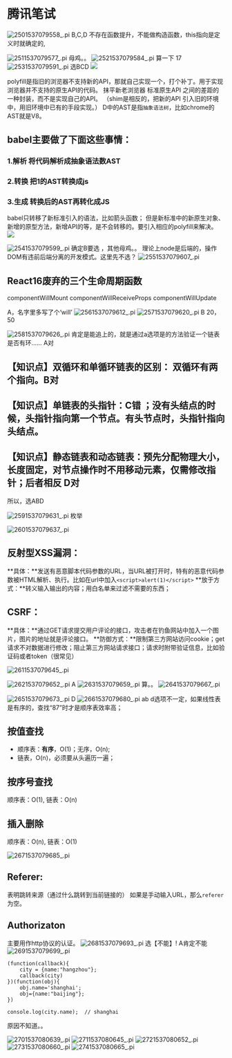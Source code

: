# 腾讯笔试

![2501537079558\_.pi](http://oypuj66a9.bkt.clouddn.com/2501537079558_.pic.jpg) B,C,D 不存在函数提升，不能做构造函数，this指向是定义时就确定的,

![2511537079577\_.pi](http://oypuj66a9.bkt.clouddn.com/2511537079577_.pic.jpg) 母鸡。。 ![2521537079584\_.pi](http://oypuj66a9.bkt.clouddn.com/2521537079584_.pic.jpg) 算一下 17 ![2531537079591\_.pi](http://oypuj66a9.bkt.clouddn.com/2531537079591_.pic.jpg) 选BCD ![](http://oypuj66a9.bkt.clouddn.com/15370839227236.jpg)

polyfill是指旧的浏览器不支持新的API，那就自己实现一个，打个补丁。用于实现浏览器并不支持的原生API的代码。 抹平新老浏览器 标准原生API 之间的差距的一种封装，而不是实现自己的API。 （shim是相反的，把新的API 引入旧的环境中，用旧环境中已有的手段实现。） D中的AST是指`抽象语法树`，比如chrome的AST就是V8。

## babel主要做了下面这些事情：

### 1.解析  将代码解析成抽象语法数AST

### 2.转换  把1的AST转换成js

### 3.生成  转换后的AST再转化成JS

babel只转移了新标准引入的语法，比如箭头函数； 但是新标准中的新原生对象、新增的原型方法，新增API的等，是不会转移的。要引入相应的polyfill来解决。 ![](http://oypuj66a9.bkt.clouddn.com/15370836019038.jpg)

![2541537079599\_.pi](http://oypuj66a9.bkt.clouddn.com/2541537079599_.pic.jpg) 确定B要选 ，其他母鸡。。 理论上node是后端的，操作DOM有违前后端分离的开发模式。这里先不选？ ![2551537079607\_.pi](http://oypuj66a9.bkt.clouddn.com/2551537079607_.pic.jpg)

## React16废弃的三个生命周期函数

componentWillMount componentWillReceiveProps componentWillUpdate

A，名字里多写了个‘will’ ![2561537079612\_.pi](http://oypuj66a9.bkt.clouddn.com/2561537079612_.pic.jpg) ![2571537079620\_.pi](http://oypuj66a9.bkt.clouddn.com/2571537079620_.pic.jpg) B 20，50

![2581537079626\_.pi](http://oypuj66a9.bkt.clouddn.com/2581537079626_.pic.jpg) 肯定是能追上的，就是通过a选项是的方法验证一个链表是否有环…… A对

## 【知识点】双循环和单循环链表的区别： 双循环有两个指向。B对

## 【知识点】单链表的头指针：C错 ；没有头结点的时候，头指针指向第一个节点。有头节点时，头指针指向头结点。

## 【知识点】静态链表和动态链表：预先分配物理大小，长度固定，对节点操作时不用移动元素，仅需修改指针；后者相反  D对

所以，选ABD

![2591537079631\_.pi](http://oypuj66a9.bkt.clouddn.com/2591537079631_.pic.jpg) 枚举

![2601537079637\_.pi](http://oypuj66a9.bkt.clouddn.com/2601537079637_.pic.jpg)

## 反射型XSS漏洞：

**具体：**发送有恶意脚本代码参数的URL，当URL被打开时，特有的恶意代码参数被HTML解析、执行。比如在url中加入`<script>alert(1)</script>` **放于方式：**转义输入输出的内容；用白名单来过滤不需要的东西；

## CSRF：

**具体：**通过GET请求提交用户评论的接口，攻击者在钓鱼网站中加入一个图片，图片的地址就是评论接口。 **防御方式：**限制第三方网站访问cookie；get请求不对数据进行修改；阻止第三方网站请求接口；请求时附带验证信息，比如验证码或者token（很常见）

![2611537079645\_.pi](http://oypuj66a9.bkt.clouddn.com/2611537079645_.pic.jpg)

![2621537079652\_.pi](http://oypuj66a9.bkt.clouddn.com/2621537079652_.pic.jpg) A ![2631537079659\_.pi](http://oypuj66a9.bkt.clouddn.com/2631537079659_.pic.jpg) 算。。 ![2641537079667\_.pi](http://oypuj66a9.bkt.clouddn.com/2641537079667_.pic.jpg)

![2651537079673\_.pi](http://oypuj66a9.bkt.clouddn.com/2651537079673_.pic.jpg) D ![2661537079680\_.pi](http://oypuj66a9.bkt.clouddn.com/2661537079680_.pic.jpg) ab d选项不一定，如果线性表是有序的，查找“87”时才是顺序表效率高；

## 按值查找

* 顺序表：**有序**，O\(1\)；无序，O\(n\);
* 链表，O\(n\)，必须要从头遍历一遍；

## 按序号查找

顺序表：O\(1\), 链表：O\(n\)

## 插入删除

顺序表：O\(n\), 链表：O\(1\)

![2671537079685\_.pi](http://oypuj66a9.bkt.clouddn.com/2671537079685_.pic.jpg)

## Referer:

表明跳转来源（通过什么跳转到当前链接的） 如果是手动输入URL，那么`referer`为空。

## Authorizaton

主要用作http协议的认证。 ![2681537079693\_.pi](http://oypuj66a9.bkt.clouddn.com/2681537079693_.pic.jpg) 选【不能】! A肯定不能 ![2691537079699\_.pi](http://oypuj66a9.bkt.clouddn.com/2691537079699_.pic.jpg)

```text
(function(callback){
    city = {name:"hangzhou"};
    callback(city)
})(function(obj){
    obj.name='shanghai';
    obj={name:"baijing"};
})

console.log(city.name);  // shanghai
```

原因不知道。。

![2701537080639\_.pi](http://oypuj66a9.bkt.clouddn.com/2701537080639_.pic.jpg) ![2711537080645\_.pi](http://oypuj66a9.bkt.clouddn.com/2711537080645_.pic.jpg) ![2721537080652\_.pi](http://oypuj66a9.bkt.clouddn.com/2721537080652_.pic.jpg) ![2731537080660\_.pi](http://oypuj66a9.bkt.clouddn.com/2731537080660_.pic.jpg) ![2741537080665\_.pi](http://oypuj66a9.bkt.clouddn.com/2741537080665_.pic.jpg)

